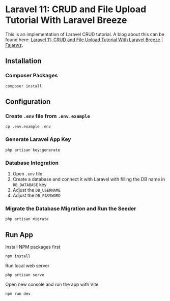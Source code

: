 # Laravel 11: CRUD and File Upload Tutorial With Laravel Breeze
This is an implementation of Laravel CRUD tutorial. A blog about this can be found here: [Laravel 11: CRUD and File Upload Tutorial With Laravel Breeze | Fajarwz](https://fajarwz.com/blog/laravel-11-crud-and-file-upload-tutorial-with-laravel-breeze/).

## Installation

### Composer Packages 
```
composer install
```

## Configuration

### Create `.env` file from `.env.example`
```
cp .env.example .env
```

### Generate Laravel App Key
```
php artisan key:generate
```

### Database Integration
1. Open `.env` file
2. Create a database and connect it with Laravel with filling the DB name in `DB_DATABASE` key
3. Adjust the `DB_USERNAME`
4. Adjust the `DB_PASSWORD`

### Migrate the Database Migration and Run the Seeder
```
php artisan migrate
```

## Run App
Install NPM packages first
```
npm install
```

Run local web server
```
php artisan serve
```

Open new console and run the app with Vite
```
npm run dev
```